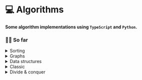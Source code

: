 # 💻 Algorithms

**Some algorithm implementations using `TypeScript` and `Python`.**

### 👨‍💻 So far

<details>
  <summary>Sorting</summary>

  - Merge sort.
</details>

<details>
  <summary>Graphs</summary>

  - DFS (Depth-first search).
  - BFS (Breath-first search).
</details>

<details>
  <summary>Data structures</summary>

  - Linked list.
</details>

<details>
  <summary>Classic</summary>

  - Fibonacci sequence.
</details>

<details>
  <summary>Divide & conquer</summary>

  - Binary search.
</details>
